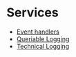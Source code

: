 # Services

* [Event handlers](event-handlers.html)
* [Queriable Logging](queriable-logging.html)
* [Technical Logging](technical-logging.html)
